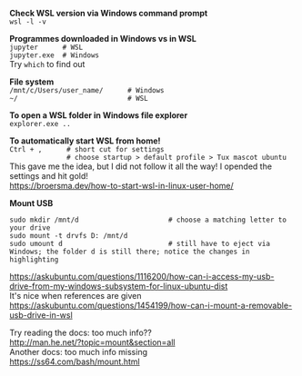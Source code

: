 **Check WSL version via Windows command prompt**  
`wsl -l -v`

**Programmes downloaded in Windows vs in WSL**  
`jupyter      # WSL`  
`jupyter.exe  # Windows`  
Try `which` to find out  

**File system**  
`/mnt/c/Users/user_name/      # Windows`  
`~/                           # WSL`

**To open a WSL folder in Windows file explorer**  
`explorer.exe ..`

**To automatically start WSL from home!**  
`Ctrl + ,      # short cut for settings`  
`              # choose startup > default profile > Tux mascot ubuntu`   
This gave me the idea, but I did not follow it all the way! I opended the settings and hit gold!  
https://broersma.dev/how-to-start-wsl-in-linux-user-home/  


**Mount USB**  
```
sudo mkdir /mnt/d                      # choose a matching letter to your drive
sudo mount -t drvfs D: /mnt/d
sudo umount d                          # still have to eject via Windows; the folder d is still there; notice the changes in highlighting
```
https://askubuntu.com/questions/1116200/how-can-i-access-my-usb-drive-from-my-windows-subsystem-for-linux-ubuntu-dist  
It's nice when references are given  
https://askubuntu.com/questions/1454199/how-can-i-mount-a-removable-usb-drive-in-wsl

Try reading the docs: too much info??  
http://man.he.net/?topic=mount&section=all  
Another docs: too much info missing  
https://ss64.com/bash/mount.html  

